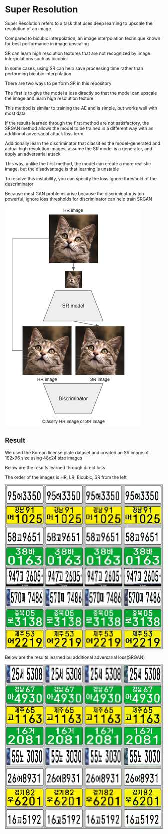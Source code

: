 # Super Resolution

Super Resolution refers to a task that uses deep learning to upscale the resolution of an image

Compared to bicubic interpolation, an image interpolation technique known for best performance in image upscaling

SR can learn high resolution textures that are not recognized by image interpolations such as bicubic

In some cases, using SR can help save processing time rather than performing bicubic interpolation

There are two ways to perform SR in this repository

The first is to give the model a loss directly so that the model can upscale the image and learn high resolution texture

This method is similar to training the AE and is simple, but works well with most data

If the results learned through the first method are not satisfactory, the SRGAN method allows the model to be trained in a different way with an additional adversarial attack loss term

Additionally learn the discriminator that classifies the model-generated and actual high resolution images, assume the SR model is a generator, and apply an adversarial attack

This way, unlike the first method, the model can create a more realistic image, but the disadvantage is that learning is unstable

To resolve this instability, you can specify the loss ignore threshold of the descriminator

Because most GAN problems arise because the discriminator is too powerful, ignore loss thresholds for discriminator can help train SRGAN

<img src="/md/srgan.jpg" width="435"><br>

## Result

We used the Korean license plate dataset and created an SR image of 192x96 size using 48x24 size images

Below are the results learned through direct loss

The order of the images is HR, LR, Bicubic, SR from the left

<img src="/md/sample.jpg" width="800"><br>

Below are the results learned bu additional adversarial loss(SRGAN)

<img src="/md/sample_srgan.jpg" width="800"><br>
